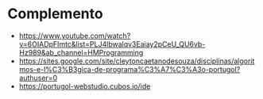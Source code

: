 # Complemento

- https://www.youtube.com/watch?v=6OIADpFImtc&list=PLJ4lbwalqv3Eaiay2pCeU_QU6vb-Hz989&ab_channel=HMProgramming
- https://sites.google.com/site/cleytoncaetanodesouza/disciplinas/algoritmos-e-l%C3%B3gica-de-programa%C3%A7%C3%A3o-portugol?authuser=0
- https://portugol-webstudio.cubos.io/ide
